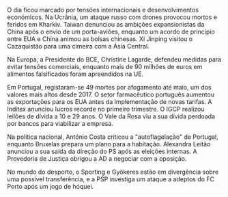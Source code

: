 O dia ficou marcado por tensões internacionais e desenvolvimentos económicos. Na Ucrânia, um ataque russo com drones provocou mortos e feridos em Kharkiv. Taiwan denunciou as ambições expansionistas da China após o envio de um porta-aviões, enquanto um acordo de princípio entre EUA e China animou as bolsas chinesas. Xi Jinping visitou o Cazaquistão para uma cimeira com a Ásia Central.

Na Europa, a Presidente do BCE, Christine Lagarde, defendeu medidas para evitar tensões comerciais, enquanto mais de 90 milhões de euros em alimentos falsificados foram apreendidos na UE.

Em Portugal, registaram-se 49 mortes por afogamento até maio, um dos valores mais altos desde 2017. O setor farmacêutico português aumentou as exportações para os EUA antes da implementação de novas tarifas. A Inditex anunciou lucros recorde no primeiro trimestre. O IGCP realizou leilões de dívida a 10 e 29 anos. O Vale da Rosa viu a sua dívida perdoada por bancos para viabilizar a empresa.

Na política nacional, António Costa criticou a "autoflagelação" de Portugal, enquanto Bruxelas prepara um plano para a habitação. Alexandra Leitão anunciou a sua saída da direção do PS após as eleições internas. A Provedoria de Justiça obrigou a AD a negociar com a oposição.

No mundo do desporto, o Sporting e Gyökeres estão em divergência sobre uma possível transferência, e a PSP investiga um ataque a adeptos do FC Porto após um jogo de hóquei.
